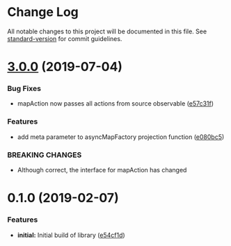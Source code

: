 # Change Log

All notable changes to this project will be documented in this file. See [standard-version](https://github.com/conventional-changelog/standard-version) for commit guidelines.

# [3.0.0](https://github.com/nullpub/dux/compare/v2.1.0...v3.0.0) (2019-07-04)


### Bug Fixes

* mapAction now passes all actions from source observable ([e57c31f](https://github.com/nullpub/dux/commit/e57c31f))


### Features

* add meta parameter to asyncMapFactory projection function ([e080bc5](https://github.com/nullpub/dux/commit/e080bc5))


### BREAKING CHANGES

* Although correct, the interface for mapAction has changed



<a name="0.1.0"></a>
# 0.1.0 (2019-02-07)


### Features

* **initial:** Initial build of library ([e54cf1d](https://github.com/nullpub/dux/commit/e54cf1d))
